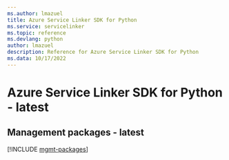 ```yaml
---
ms.author: lmazuel
title: Azure Service Linker SDK for Python
ms.service: servicelinker
ms.topic: reference
ms.devlang: python
author: lmazuel
description: Reference for Azure Service Linker SDK for Python
ms.data: 10/17/2022
---
```

# Azure Service Linker SDK for Python - latest

## Management packages - latest
[!INCLUDE [mgmt-packages](service-linker-mgmt-index.md)]